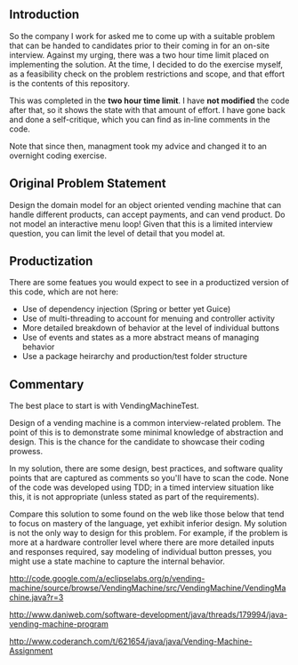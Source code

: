 Introduction
------------
So the company I work for asked me to come up with a suitable problem that can be handed to
candidates prior to their coming in for an on-site interview. Against my urging, there was a 
two hour time limit placed on implementing the solution. At the time, I decided to do the
exercise myself, as a feasibility check on the problem restrictions and scope, and that effort
is the contents of this repository. 

This was completed in the **two hour time limit**. I have **not modified** the code after that, so it
shows the state with that amount of effort. I have gone back and done a self-critique, which
you can find as in-line comments in the code.

Note that since then, managment took my advice and changed it to an overnight coding exercise.


Original Problem Statement
--------------------------

Design the domain model for an object oriented vending machine that can handle different 
products, can accept payments, and can vend product. Do not model an interactive menu loop!
Given that this is a limited interview question, you can limit the level of detail that you 
model at.

Productization
--------------
There are some featues you would expect to see in a productized version of this code, which
are not here:

* Use of dependency injection (Spring or better yet Guice)
* Use of multi-threading to account for menuing and controller activity
* More detailed breakdown of behavior at the level of individual buttons
* Use of events and states as a more abstract means of managing behavior
* Use a package heirarchy and production/test folder structure

Commentary
----------

The best place to start is with VendingMachineTest.

Design of a vending machine is a common interview-related problem. The point of this is to 
demonstrate some minimal knowledge of abstraction and design. This is the chance for the candidate
to showcase their coding prowess. 

In my solution, there are some design, best practices, and software quality points that are 
captured as comments so you'll have to scan the code. None of the code was developed using TDD; in
a timed interview situation like this, it is not appropriate (unless stated as part of the 
requirements).

Compare this solution to some found on the web like those below that tend to focus
on mastery of the language, yet exhibit inferior design. My solution is not the only way to
design for this problem. For example, if the problem is more at a hardware controller level where
there are more detailed inputs and responses required, say modeling of individual button presses, 
you might use a state machine to capture the internal behavior.


http://code.google.com/a/eclipselabs.org/p/vending-machine/source/browse/VendingMachine/src/VendingMachine/VendingMachine.java?r=3

http://www.daniweb.com/software-development/java/threads/179994/java-vending-machine-program

http://www.coderanch.com/t/621654/java/java/Vending-Machine-Assignment

